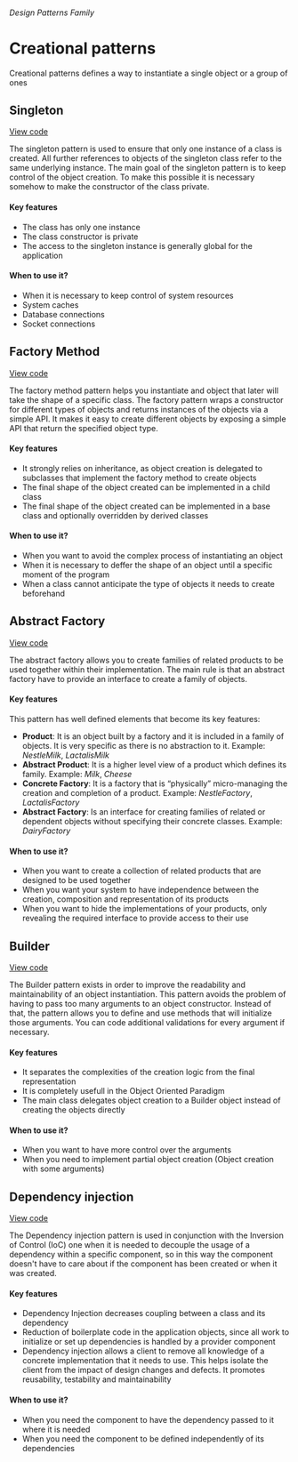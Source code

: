 ###### Design Patterns Family

# Creational patterns
Creational patterns defines a way to instantiate a single object or a group of ones

## Singleton
[View code](https://github.com/joseivansandoya/patterns-in-javascript/blob/master/design-patterns/creational/singleton.js)

The singleton pattern is used to ensure that only one instance of a class is created. 
All further references to objects of the singleton class refer to the same underlying instance.
The main goal of the singleton pattern is to keep control of the object creation. To make this possible it is necessary somehow to make the constructor of the class private.
#### Key features
- The class has only one instance
- The class constructor is private
- The access to the singleton instance is generally global for the application
#### When to use it?
- When it is necessary to keep control of system resources
- System caches
- Database connections
- Socket connections


## Factory Method
[View code](https://github.com/joseivansandoya/patterns-in-javascript/blob/master/design-patterns/creational/factory-method.js)

The factory method pattern helps you instantiate and object that later will take the shape of a specific class. The factory pattern wraps a constructor for different types of objects and returns instances of the objects via a simple API. It makes it easy to create different objects by exposing a simple API that return the specified object type.
#### Key features
- It strongly relies on inheritance, as object creation is delegated to subclasses that implement the factory method to create objects
- The final shape of the object created can be implemented in a child class
- The final shape of the object created can be implemented in a base class and optionally overridden by derived classes
#### When to use it?
- When you want to avoid the complex process of instantiating an object
- When it is necessary to deffer the shape of an object until a specific moment of the program
- When a class cannot anticipate the type of objects it needs to create beforehand


## Abstract Factory
[View code](https://github.com/joseivansandoya/patterns-in-javascript/blob/master/design-patterns/creational/abstract-factory.js)

The abstract factory allows you to create families of related products to be used together within their implementation. The main rule is that an abstract factory have to provide an interface to create a family of objects.
#### Key features
This pattern has well defined elements that become its key features:
- **Product**: It is an object built by a factory and it is included in a family of objects. It is very specific as there is no abstraction to it. Example: *NestleMilk*, *LactalisMilk*
- **Abstract Product**: It is a higher level view of a product which defines its family. Example: *Milk*, *Cheese*
- **Concrete Factory**: It is a factory that is “physically” micro-managing the creation and completion of a product. Example: *NestleFactory*, *LactalisFactory*
- **Abstract Factory**: Is an interface for creating families of related or dependent objects without specifying their concrete classes. Example: *DairyFactory*
#### When to use it?
- When you want to create a collection of related products that are designed to be used together
- When you want your system to have independence between the creation, composition and representation of its products
- When you want to hide the implementations of your products, only revealing the required interface to provide access to their use


## Builder
[View code](https://github.com/joseivansandoya/patterns-in-javascript/blob/master/design-patterns/creational/builder.js)

The Builder pattern exists in order to improve the readability and maintainability of an object instantiation. This pattern avoids the problem of having to pass too many arguments to an object constructor. Instead of that, the pattern allows you to define and use methods that will initialize those arguments. You can code additional validations for every argument if necessary.
#### Key features
- It separates the complexities of the creation logic from the final representation
- It is completely usefull in the Object Oriented Paradigm
- The main class delegates object creation to a Builder object instead of creating the objects directly
#### When to use it?
- When you want to have more control over the arguments
- When you need to implement partial object creation (Object creation with some arguments)


## Dependency injection
[View code](https://github.com/joseivansandoya/patterns-in-javascript/blob/master/design-patterns/creational/dependency-injection.js)

The Dependency injection pattern is used in conjunction with the Inversion of Control (IoC) one when it is needed to decouple the usage of a dependency within a specific component, so in this way the component doesn't have to care about if the component has been created or when it was created.
#### Key features
- Dependency Injection decreases coupling between a class and its dependency
- Reduction of boilerplate code in the application objects, since all work to initialize or set up dependencies is handled by a provider component
- Dependency injection allows a client to remove all knowledge of a concrete implementation that it needs to use. This helps isolate the client from the impact of design changes and defects. It promotes reusability, testability and maintainability
#### When to use it?
- When you need the component to have the dependency passed to it where it is needed
- When you need the component to be defined independently of its dependencies

